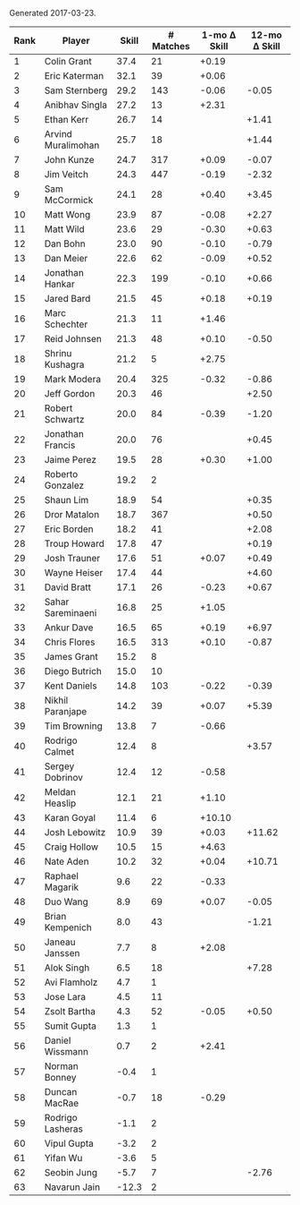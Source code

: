 Generated 2017-03-23.

| Rank | Player             | Skill | # Matches | 1-mo Δ Skill | 12-mo Δ Skill |
|------|--------------------|-------|-----------|--------------|---------------|
|    1 | Colin Grant        |  37.4 |        21 |        +0.19 |               |
|    2 | Eric Katerman      |  32.1 |        39 |        +0.06 |               |
|    3 | Sam Sternberg      |  29.2 |       143 |        -0.06 |         -0.05 |
|    4 | Anibhav Singla     |  27.2 |        13 |        +2.31 |               |
|    5 | Ethan Kerr         |  26.7 |        14 |              |         +1.41 |
|    6 | Arvind Muralimohan |  25.7 |        18 |              |         +1.44 |
|    7 | John Kunze         |  24.7 |       317 |        +0.09 |         -0.07 |
|    8 | Jim Veitch         |  24.3 |       447 |        -0.19 |         -2.32 |
|    9 | Sam McCormick      |  24.1 |        28 |        +0.40 |         +3.45 |
|   10 | Matt Wong          |  23.9 |        87 |        -0.08 |         +2.27 |
|   11 | Matt Wild          |  23.6 |        29 |        -0.30 |         +0.63 |
|   12 | Dan Bohn           |  23.0 |        90 |        -0.10 |         -0.79 |
|   13 | Dan Meier          |  22.6 |        62 |        -0.09 |         +0.52 |
|   14 | Jonathan Hankar    |  22.3 |       199 |        -0.10 |         +0.66 |
|   15 | Jared Bard         |  21.5 |        45 |        +0.18 |         +0.19 |
|   16 | Marc Schechter     |  21.3 |        11 |        +1.46 |               |
|   17 | Reid Johnsen       |  21.3 |        48 |        +0.10 |         -0.50 |
|   18 | Shrinu Kushagra    |  21.2 |         5 |        +2.75 |               |
|   19 | Mark Modera        |  20.4 |       325 |        -0.32 |         -0.86 |
|   20 | Jeff Gordon        |  20.3 |        46 |              |         +2.50 |
|   21 | Robert Schwartz    |  20.0 |        84 |        -0.39 |         -1.20 |
|   22 | Jonathan Francis   |  20.0 |        76 |              |         +0.45 |
|   23 | Jaime Perez        |  19.5 |        28 |        +0.30 |         +1.00 |
|   24 | Roberto Gonzalez   |  19.2 |         2 |              |               |
|   25 | Shaun Lim          |  18.9 |        54 |              |         +0.35 |
|   26 | Dror Matalon       |  18.7 |       367 |              |         +0.50 |
|   27 | Eric Borden        |  18.2 |        41 |              |         +2.08 |
|   28 | Troup Howard       |  17.8 |        47 |              |         +0.19 |
|   29 | Josh Trauner       |  17.6 |        51 |        +0.07 |         +0.49 |
|   30 | Wayne Heiser       |  17.4 |        44 |              |         +4.60 |
|   31 | David Bratt        |  17.1 |        26 |        -0.23 |         +0.67 |
|   32 | Sahar Sareminaeni  |  16.8 |        25 |        +1.05 |               |
|   33 | Ankur Dave         |  16.5 |        65 |        +0.19 |         +6.97 |
|   34 | Chris Flores       |  16.5 |       313 |        +0.10 |         -0.87 |
|   35 | James Grant        |  15.2 |         8 |              |               |
|   36 | Diego Butrich      |  15.0 |        10 |              |               |
|   37 | Kent Daniels       |  14.8 |       103 |        -0.22 |         -0.39 |
|   38 | Nikhil Paranjape   |  14.2 |        39 |        +0.07 |         +5.39 |
|   39 | Tim Browning       |  13.8 |         7 |        -0.66 |               |
|   40 | Rodrigo Calmet     |  12.4 |         8 |              |         +3.57 |
|   41 | Sergey Dobrinov    |  12.4 |        12 |        -0.58 |               |
|   42 | Meldan Heaslip     |  12.1 |        21 |        +1.10 |               |
|   43 | Karan Goyal        |  11.4 |         6 |       +10.10 |               |
|   44 | Josh Lebowitz      |  10.9 |        39 |        +0.03 |        +11.62 |
|   45 | Craig Hollow       |  10.5 |        15 |        +4.63 |               |
|   46 | Nate Aden          |  10.2 |        32 |        +0.04 |        +10.71 |
|   47 | Raphael Magarik    |   9.6 |        22 |        -0.33 |               |
|   48 | Duo Wang           |   8.9 |        69 |        +0.07 |         -0.05 |
|   49 | Brian Kempenich    |   8.0 |        43 |              |         -1.21 |
|   50 | Janeau Janssen     |   7.7 |         8 |        +2.08 |               |
|   51 | Alok Singh         |   6.5 |        18 |              |         +7.28 |
|   52 | Avi Flamholz       |   4.7 |         1 |              |               |
|   53 | Jose Lara          |   4.5 |        11 |              |               |
|   54 | Zsolt Bartha       |   4.3 |        52 |        -0.05 |         +0.50 |
|   55 | Sumit Gupta        |   1.3 |         1 |              |               |
|   56 | Daniel Wissmann    |   0.7 |         2 |        +2.41 |               |
|   57 | Norman Bonney      |  -0.4 |         1 |              |               |
|   58 | Duncan MacRae      |  -0.7 |        18 |        -0.29 |               |
|   59 | Rodrigo Lasheras   |  -1.1 |         2 |              |               |
|   60 | Vipul Gupta        |  -3.2 |         2 |              |               |
|   61 | Yifan Wu           |  -3.6 |         5 |              |               |
|   62 | Seobin Jung        |  -5.7 |         7 |              |         -2.76 |
|   63 | Navarun Jain       | -12.3 |         2 |              |               |
